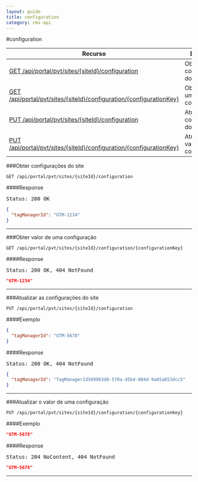 ```yaml
---
layout: guide
title: configuration
category: cms-api
---
```


#configuration

<table class="table">
	<thead>
		<tr>
			<th>Recurso</th>
			<th>Descrição</th>
		</tr>
	</thead>
	<tbody>
		<tr>
			<td><a href="#obter-configura%C3%A7%C3%B5es-do-site">GET /api/portal/pvt/sites/{siteId}/configuration</a></td>
			<td>Obter configurações do site</td>
		</tr>
		<tr>
			<td><a href="#obter-valor-de-uma-configura%C3%A7%C3%A3o">GET /api/portal/pvt/sites/{siteId}/configuration/{configurationKey}</a></td>
			<td>Obter valor de uma configuração</td>
		</tr>
		<tr>
			<td><a href="#atualizar-as-configura%C3%A7%C3%B5es-do-site">PUT /api/portal/pvt/sites/{siteId}/configuration</a></td>
			<td>Atualizar as configurações do site</td>
		</tr>
		<tr>
			<td><a href="#atualizar-o-valor-de-uma-configura%C3%A7%C3%A3o">PUT /api/portal/pvt/sites/{siteId}/configuration/{configurationKey}</a></td>
			<td>Atualizar o valor de uma configuração</td>
		</tr>
	</tbody>
</table>


###Obter configurações do site

```
GET /api/portal/pvt/sites/{siteId}/configuration
```

####Response
<pre class="headers">
Status: 200 OK
</pre>
```json
{
  "tagManagerId": "GTM-1234"
}
```

---

###Obter valor de uma configuração

```
GET /api/portal/pvt/sites/{siteId}/configuration/{configurationKey}
```

####Response
<pre class="headers">
Status: 200 OK, 404 NotFound 
</pre>
```json
"GTM-1234"
```

---

###Atualizar as configurações do site

```
PUT /api/portal/pvt/sites/{siteId}/configuration
```

####Exemplo
```json
{
  "tagManagerId": "GTM-5678"
}
```

####Response
<pre class="headers">
Status: 200 OK, 404 NotFound
</pre>
```json
{
  "tagManagerId": "TagManagerId569963d8-570a-45b4-884d-9a85a653dcc5"
}
```
---

###Atualizar o valor de uma configuração

```
PUT /api/portal/pvt/sites/{siteId}/configuration/{configurationKey}
```

####Exemplo
```json
"GTM-5678"
```
####Response
<pre class="headers">
Status: 204 NoContent, 404 NotFound
</pre>

```json
"GTM-5678"
```
---

